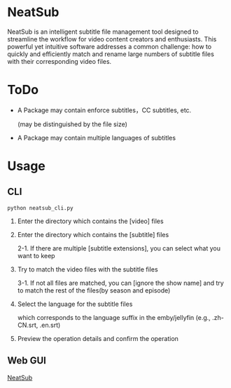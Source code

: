 # NeatSub
NeatSub is an intelligent subtitle file management tool designed to streamline the workflow for video content creators and enthusiasts. This powerful yet intuitive software addresses a common challenge: how to quickly and efficiently match and rename large numbers of subtitle files with their corresponding video files.

# ToDo
- A Package may contain enforce subtitles，CC subtitles, etc. 

  (may be distinguished by the file size)
- A Package may contain multiple languages of subtitles

# Usage
## CLI

```python neatsub_cli.py```
1. Enter the directory which contains the [video] files
2. Enter the directory which contains the [subtitle] files

   2-1. If there are multiple [subtitle extensions], you can select what you want to keep

3. Try to match the video files with the subtitle files
   
   3-1. If not all files are matched, you can [ignore the show name] and try to match the rest of the files(by season and episode)

4. Select the language for the subtitle files
   
   which corresponds to the language suffix in the emby/jellyfin (e.g., .zh-CN.srt, .en.srt)

5. Preview the operation details and confirm the operation

## Web GUI
[NeatSub](https://github.com/YelloooBlue/NeatSub/tree/main/neatsub)
